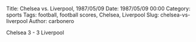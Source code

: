Title: Chelsea vs. Liverpool, 1987/05/09
Date: 1987/05/09 00:00
Category: sports
Tags: football, football scores, Chelsea, Liverpool
Slug: chelsea-vs-liverpool
Author: carbonero


Chelsea 3 - 3 Liverpool

